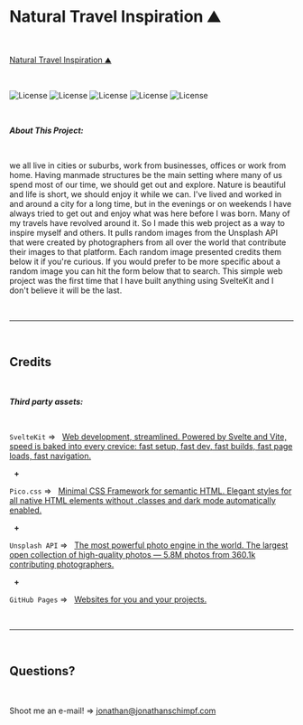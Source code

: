 # Natural Travel Inspiration ⛰️

<p>&nbsp;<p>

‎[Natural Travel Inspiration ⛰️]()

<p>&nbsp;<p>
  
![License](https://img.shields.io/static/v1?label=Language&message=JavaScript&color=yellow)
![License](https://img.shields.io/static/v1?label=Language&message=HTML5&color=orange) ![License](https://img.shields.io/static/v1?label=Language&message=CSS3&color=blue) ![License](https://img.shields.io/static/v1?label=Framework&message=SvelteKit&color=green) 
![License](https://img.shields.io/static/v1?label=Framework&message=Pico.css&color=yellow)

<p>&nbsp;<p>

<strong><em>About This Project:</strong></em>

<p>&nbsp;<p>

we all live in cities or suburbs, work from businesses, offices or work from home. Having manmade structures be the main setting where many of us spend most of our time, we should get out and explore. Nature is beautiful and life is short, we should enjoy it while we can. I've lived and worked in and around a city for a long time, but in the evenings or on weekends I have always tried to get out and enjoy what was here before I was born. Many of my travels have revolved around it. So I made this web project as a way to inspire myself and others. It pulls random images from the Unsplash API that were created by photographers from all over the world that contribute their images to that platform. Each random image presented credits them below it if you're curious. If you would prefer to be more specific about a random image you can hit the form below that to search. This simple web project was the first time that I have built anything using SvelteKit and I don't believe it will be the last.

<p>&nbsp;<p>

---

<p>&nbsp;<p>

## Credits

<p>&nbsp;<p>

<strong><em>Third party assets:</strong></em>

<p>&nbsp;<p>

`SvelteKit` =>‏‏‎ ‎ ‏‏‎ ‎[Web development, streamlined. Powered by Svelte and Vite, speed is baked into every crevice: fast setup, fast dev, fast builds, fast page loads, fast navigation.](https://kit.svelte.dev/)

<p>&nbsp;‏‏‎‏‏‎ ‎<strong>+</strong></p>

`Pico.css` =>‏‏‎ ‎ ‏‏‎ ‎[Minimal CSS Framework for semantic HTML. Elegant styles for all native HTML elements without .classes and dark mode automatically enabled.](https://picocss.com/)

<p>&nbsp;‏‏‎‏‏‎ ‎<strong>+</strong></p>

`Unsplash API` =>‏‏‎ ‎ ‏‏‎ ‎[The most powerful photo engine in the world. The largest open collection of high-quality photos — 5.8M photos from 360.1k contributing photographers. ](https://unsplash.com/developers)

<p>&nbsp;‏‏‎‏‏‎ ‎<strong>+</strong></p>

`GitHub Pages` =>‏‏‎ ‎ ‏‏‎ ‎[Websites for you and your projects.](https://pages.github.com/)

<p>&nbsp;<p>

---

<p>&nbsp;<p>

## Questions?

<p>&nbsp;<p>

Shoot me an e-mail! => jonathan@jonathanschimpf.com

<p>&nbsp;<p>
